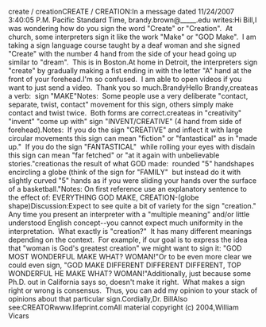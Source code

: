 create / creationCREATE / CREATION:In a message dated 11/24/2007 3:40:05 P.M. Pacific Standard Time, 
		brandy.brown@_____.edu writes:Hi Bill,I was wondering how do you sign the word 
			"Create" or "Creation".  At church, some interpreters sign it like 
			the work "Make" or "GOD Make".  I am taking a sign language course 
			taught by a deaf woman and she signed "Create" with the number 4 
			hand from the side of your head going up similar to "dream".  This 
			is in Boston.At home in Detroit, the interpreters 
			sign "create" by gradually making a fist ending in with the 
			letter "A" hand at the front of your forehead.I'm so confused.  I am able to open 
			videos if you want to just send a video.  Thank you so much.BrandyHello Brandy,createas a verb:  sign "MAKE"Notes:  Some people use a very deliberate "contact, separate, twist, 
		contact" movement for this sign, others simply make contact and twist 
		twice.  Both forms are correct.createas in "creativity" "invent" "come up with" sign 
		"INVENT/CREATIVE" (4 hand from side of forehead).Notes:  If you do the sign "CREATIVE" and inflect it with large circular 
		movements this sign can mean "fiction" or "fantastical" as in "made 
		up."  If you do the sign "FANTASTICAL"  while rolling your eyes with 
		disdain this sign can mean "far fetched" or "at it again with 
		unbelievable stories."creationas the result of what GOD made:  rounded "5" 
		handshapes encircling a globe (think of the sign for "FAMILY"  but 
		instead do it with slightly curved "5" hands as if you were sliding your 
		hands over the surface of a basketball."Notes: On first reference use an explanatory sentence to the effect of: 
		EVERYTHING GOD MAKE, CREATION-(globe shape)Discussion:Expect to see quite a bit of variety for the sign "creation."  Any time 
		you present an interpreter with a "multiple meaning" and/or little 
		understood English concept--you cannot expect much uniformity in the 
		interpretation.  What exactly is "creation?"  It has many different 
		meanings depending on the context.  For example, if our goal is 
		to express the idea that "woman is God's greatest creation" we might 
		want to sign it: "GOD MOST WONDERFUL MAKE WHAT? WOMAN!"Or to be even more clear we could even sign, "GOD MAKE DIFFERENT 
		DIFFERENT DIFFERENT, TOP WONDERFUL HE MAKE WHAT? WOMAN!"Additionally, just because some Ph.D. out in California says so, doesn't 
		make it right.  What makes a sign right or wrong is consensus.  Thus, 
		you can add my opinion to your stack of opinions about that particular 
		sign.Cordially,Dr. BillAlso see:CREATORwww.lifeprint.comAll material copyright (c) 2004,William
  Vicars